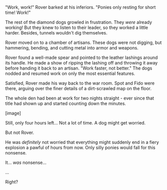 "Work, work!" Rover barked at his inferiors. "Ponies only resting for short time! Work!"

The rest of the diamond dogs growled in frustration. They *were* already working! But they knew to listen to their leader, so they worked a little harder. Besides, tunnels wouldn't dig themselves.

Rover moved on to a chamber of artisans. These dogs were not digging, but hammering, bending, and cutting metal into armor and weapons.

Rover found a well-made spear and pointed to the leather lashings around its handle. He made a show of ripping the lashing off and throwing it away before handing it back to an artisan. "Work faster, not better." The dogs nodded and resumed work on only the most essential features.

Satisfied, Rover made his way back to the war room. Spot and Fido were there, arguing over the finer details of a dirt-scrawled map on the floor.

The whole den had been at work for two nights straight - ever since that title had shown up and started counting down the minutes.

\[image\]

Still, only four hours left... Not a lot of time. A dog might get worried.

But not Rover.

He was *definitely* not worried that everything might suddenly end in a fiery explosion a pawful of hours from now. Only silly ponies would fall for this nonsense. 

It... *was* nonsense...

...

Right?